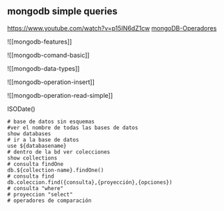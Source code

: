 <!-- cSpell:ignore mongoimport -->

<!-- markdownlint-disable MD041 -->

## mongodb simple queries

https://www.youtube.com/watch?v=p15IN6dZ1cw
[mongoDB-Operadores](https://www.mongodb.com/docs/manual/reference/operator/query/)

![[mongodb-features]]

![[mongodb-comand-basic]]

![[mongodb-data-types]]

![[mongodb-operation-insert]]

![[mongodb-operation-read-simple]]


ISODate()

```shell
# base de datos sin esquemas
#ver el nombre de todas las bases de datos
show databases
# ir a la base de datos
use ${databasename}
# dentro de la bd ver colecciones
show collections
# consulta findOne 
db.${collection-name}.findOne()
# consulta find
db.coleccion.find({consulta},{proyección},{opciones})
# consulta "where"
# proyeccion "select"
# operadores de comparación



```